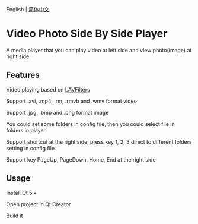 English | [简体中文](README.zh-CN.md)

# Video Photo Side By Side Player

A media player that you can play video at left side and view photo(image) at right side

## Features
Video playing based on [LAVFilters](https://github.com/Nevcairiel/LAVFilters)

Support .avi, .mp4, .rm, .rmvb and .wmv format video

Support .jpg, .bmp and .png format image

You could set some folders in config file, then you could select file in folders in player

Support shortcut at the right side, press key 1, 2, 3 direct to different folders setting in config file.

Support key PageUp, PageDown, Home, End at the right side

## Usage
Install Qt 5.x

Open project in Qt Creator

Build it